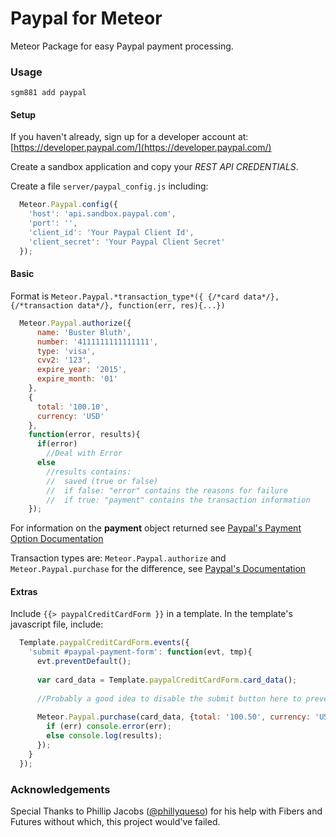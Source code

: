 Paypal for Meteor
=============

Meteor Package for easy Paypal payment processing.

### Usage
```console
sgm881 add paypal
```

#### Setup

If you haven't already, sign up for a developer account at: [https://developer.paypal.com/](https://developer.paypal.com/)

Create a sandbox application and copy your *REST API CREDENTIALS*.

Create a file `server/paypal_config.js` including:
``` javascript
  Meteor.Paypal.config({
    'host': 'api.sandbox.paypal.com',
    'port': '',
    'client_id': 'Your Paypal Client Id',
    'client_secret': 'Your Paypal Client Secret'
  });
```

#### Basic

Format is `Meteor.Paypal.*transaction_type*({ {/*card data*/}, {/*transaction data*/}, function(err, res){...})`

```javascript
  Meteor.Paypal.authorize({
      name: 'Buster Bluth',
      number: '4111111111111111',
      type: 'visa',
      cvv2: '123',
      expire_year: '2015',
      expire_month: '01'
    },
    {
      total: '100.10',
      currency: 'USD'
    },
    function(error, results){
      if(error)
        //Deal with Error
      else
        //results contains:
        //  saved (true or false)
        //  if false: "error" contains the reasons for failure
        //  if true: "payment" contains the transaction information
    });
```

For information on the **payment** object returned see [Paypal's Payment Option Documentation](https://developer.paypal.com/webapps/developer/docs/api/#common-payments-objects)

Transaction types are: `Meteor.Paypal.authorize` and
`Meteor.Paypal.purchase` for the difference, see [Paypal's
Documentation](https://developer.paypal.com/webapps/developer/docs/api/#payments)
#### Extras

Include `{{> paypalCreditCardForm }}` in a template. In the template's javascript file, include: 
``` javascript
  Template.paypalCreditCardForm.events({
    'submit #paypal-payment-form': function(evt, tmp){
      evt.preventDefault();
      
      var card_data = Template.paypalCreditCardForm.card_data();
      
      //Probably a good idea to disable the submit button here to prevent multiple submissions.
      
      Meteor.Paypal.purchase(card_data, {total: '100.50', currency: 'USD'}, function(err, results){
        if (err) console.error(err);
        else console.log(results);
      });
    }
  });
```

### Acknowledgements

Special Thanks to Phillip Jacobs ([@phillyqueso](https://twitter.com/phillyqueso)) for his help with Fibers and Futures without which, this project would've failed.
